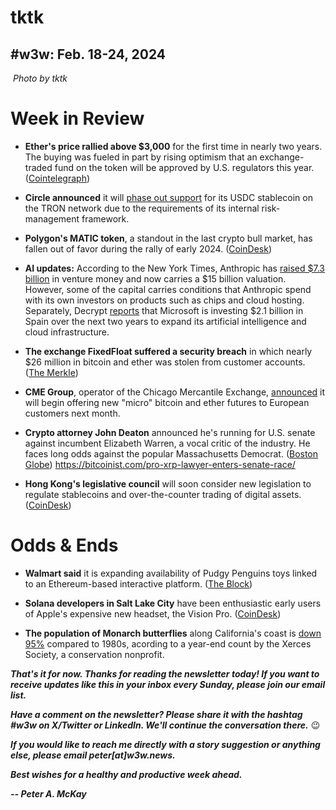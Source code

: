 <!--

Draft social posts...

- Tweet NYT column on empathy: https://www.nytimes.com/2024/02/18/opinion/radical-empathy-fiction.html

- Columbia b-school prof TKTTK on #crypto as "generational revenge." https://fortune.com/crypto/2024/02/09/driving-current-crypto-boom-intergenerational-revenge/

-->

# tktk
## #w3w: Feb. 18-24, 2024

![]()
*Photo by tktk*

<!--

Lede item. Stick to ~450 words. Some possibilities...

- Is there "home bias" in tech? https://www.coindesk.com/consensus-magazine/2023/12/19/how-asia-drives-the-next-crypto-bull-market/

- Assange extradition: Who are these dead people?

-->

# Week in Review

- **Ether's price rallied above $3,000** for the first time in nearly two years. The buying was fueled in part by rising optimism that an exchange-traded fund on the token will be approved by U.S. regulators this year. ([Cointelegraph](https://cointelegraph.com/news/ethereum-eth-price-hits-3k-for-the-first-time-since-2022))

- **Circle announced** it will [phase out support](https://www.circle.com/blog/circle-is-discontinuing-support-for-usdc-on-the-tron-blockchain) for its USDC stablecoin on the TRON network due to the requirements of its internal risk-management framework.

- **Polygon's MATIC token**, a standout in the last crypto bull market, has fallen out of favor during the rally of early 2024. ([CoinDesk](https://www.coindesk.com/markets/2024/02/21/polygons-matic-has-fallen-out-of-favour-with-crypto-investors-heres-why/))

- **AI updates:** According to the New York Times, Anthropic has [raised $7.3 billion](https://www.nytimes.com/2024/02/20/technology/anthropic-funding-ai.html) in venture money and now carries a $15 billion valuation. However, some of the capital carries conditions that Anthropic spend with its own investors on products such as chips and cloud hosting. Separately, Decrypt [reports](https://decrypt.co/218258/microsoft-invests-2-billion-in-ai-cloud-in-spain) that Microsoft is investing $2.1 billion in Spain over the next two years to expand its artificial intelligence and cloud infrastructure.

<!-- Update later in the week, adding in exchange response, etc. -->
- **The exchange FixedFloat suffered a security breach** in which nearly $26 million in bitcoin and ether was stolen from customer accounts.  ([The Merkle](https://themerkle.com/cryptocurrency-exchange-fixedfloat-compromised-millions-lost-in-ethereum-and-bitcoin/))

- **CME Group**, operator of the Chicago Mercantile Exchange, [announced](https://www.cmegroup.com/media-room/press-releases/2024/2/20/cme_group_to_launchmicroeuro-denominatedbitcoinandetherfutureson.html) it will begin offering new "micro" bitcoin and ether futures to European customers next month.

- **Crypto attorney John Deaton** announced he's running for U.S. senate against incumbent Elizabeth Warren, a vocal critic of the industry. He faces long odds against the popular Massachusetts Democrat. ([Boston Globe](https://www.msn.com/en-us/news/politics/john-deaton-crypto-attorney-and-commentator-launches-republican-bid-against-elizabeth-warren/ar-BB1izUnB)) <!-- May find it useful to add from this other link as well... --> https://bitcoinist.com/pro-xrp-lawyer-enters-senate-race/

- **Hong Kong's legislative council** will soon consider new legislation to regulate stablecoins and over-the-counter trading of digital assets.([CoinDesk](https://www.coindesk.com/policy/2024/02/21/hong-kong-doubles-down-on-stablecoin-otc-rules-promise/))

# Odds & Ends

- **Walmart said** it is expanding availability of Pudgy Penguins toys linked to an Ethereum-based interactive platform. ([The Block](https://www.theblock.co/post/278347/walmart-pudgy-penguins-expansion))

- **Solana developers in Salt Lake City** have been enthusiastic early users of Apple's expensive new headset, the Vision Pro. ([CoinDesk](https://www.coindesk.com/culture/2023/02/15/apple-vision-pros-are-practically-dress-code-at-this-crypto-hacker-house))

- **The population of Monarch butterflies** along California's coast is [down 95%](https://xerces.org/blog/western-monarch-count-tallies-233394-butterflies) compared to 1980s, acording to a year-end count by the Xerces Society, a conservation nonprofit.

_**That's it for now. Thanks for reading the newsletter today! If you want to receive updates like this in your inbox every Sunday, please join our email list.**_

_**Have a comment on the newsletter? Please share it with the hashtag #w3w on X/Twitter or LinkedIn. We'll continue the conversation there.**_ 😉

_**If you would like to reach me directly with a story suggestion or anything else, please email peter[at]w3w.news.**_

<!--Move this content to standing editorial policy page on the website.     _**Note: #Web3Weekly content is intended for journalistic purposes only, not as investment advice. Always [DYOR](https://www.urbandictionary.com/define.php?term=DYOR) and consult appropriate financial professionals before making investment decisions.**_ -->

_**Best wishes for a healthy and productive week ahead.**_  

_**-- Peter A. McKay**_  
